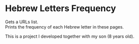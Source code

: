 # Hebrew Letters Frequency
Gets a URLs list.\
Prints the frequency of each Hebrew letter in these pages.

This is a project I developed together with my son (8 years old).
